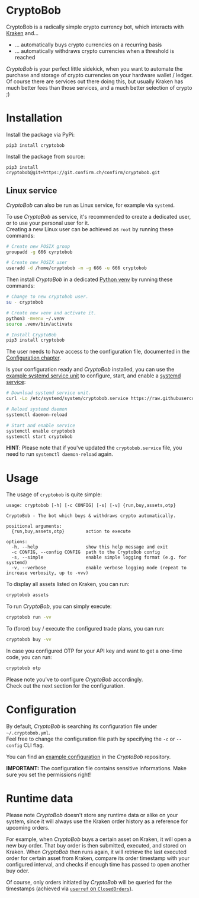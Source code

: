 CryptoBob
=========

CryptoBob is a radically simple crypto currency bot, which interacts with [Kraken](https://kraken.com) and…

- … automatically buys crypto currencies on a recurring basis
- … automatically withdraws crypto currencies when a threshold is reached

_CryptoBob_ is your perfect little sidekick, when you want to automate the purchase and storage of crypto currencies on your hardware wallet / ledger.
Of course there are services out there doing this, but usually Kraken has much better fees than those services, and a much better selection of crypto ;)

Installation
============

Install the package via PyPi:

```
pip3 install cryptobob
```

Install the package from source:

```
pip3 install cryptobob@git+https://git.confirm.ch/confirm/cryptobob.git
```

Linux service
-------------

_CryptoBob_ can also be run as Linux service, for example via `systemd`.

To use _CryptoBob_ as service, it's recommended to create a dedicated user, or to use your personal user for it.  
Creating a new Linux user can be achieved as `root` by running these commands:

```bash
# Create new POSIX group
groupadd -g 666 cyrptobob

# Create new POSIX user
useradd -d /home/cryptobob -m -g 666 -u 666 cryptobob
```

Then install _CryptoBob_ in a dedicated [Python venv](https://docs.python.org/3/library/venv.html) by running these commands:

```bash
# Change to new cryptobob user.
su - cryptobob

# Create new venv and activate it.
python3 -mvenv ~/.venv
source .venv/bin/activate

# Install CryptoBob
pip3 install cryptobob
```

The user needs to have access to the configuration file, documented in the [Configuration chapter](#Configuration).

Is your configuration ready and _CryptoBob_ installed, you can use the [example systemd service unit](example/cryptobob.service) to configure, start, and enable a [systemd service](https://wiki.debian.org/systemd/Services):

```bash
# Download systemd service unit.
curl -Lo /etc/systemd/system/cryptobob.service https://raw.githubusercontent.com/confirm/CryptoBob/master/example/cryptobob.service

# Reload systemd daemon
systemctl daemon-reload

# Start and enable service
systemctl enable cryptobob
systemctl start cryptobob
```

__HINT__: Please note that if you've updated the `cryptobob.service` file, you need to run `systemctl daemon-reload` again.

Usage
=====

The usage of ``cryptobob`` is quite simple:

```
usage: cryptobob [-h] [-c CONFIG] [-s] [-v] {run,buy,assets,otp}

CryptoBob - The bot which buys & withdraws crypto automatically.

positional arguments:
  {run,buy,assets,otp}        action to execute

options:
  -h, --help                  show this help message and exit
  -c CONFIG, --config CONFIG  path to the CryptoBob config
  -s, --simple                enable simple logging format (e.g. for systemd)
  -v, --verbose               enable verbose logging mode (repeat to increase verbosity, up to -vvv)
```

To display all assets listed on Kraken, you can run:

```bash
cryptobob assets
```

To run _CryptoBob_, you can simply execute:

```bash
cryptobob run -vv
```

To (force) buy / execute the configured trade plans, you can run:

```bash
cryptobob buy -vv
```

In case you configured OTP for your API key and want to get a one-time code, you can run:

```bash
cryptobob otp
```

Please note you've to configure _CryptoBob_ accordingly.  
Check out the next section for the configuration.

Configuration
=============

By default, _CryptoBob_ is searching its configuration file under `~/.cryptobob.yml`.  
Feel free to change the configuration file path by specifying the `-c` or `--config` CLI flag.

You can find an [example configuration](example/cryptobob.yml) in the _CryptoBob_ repository.

__IMPORTANT:__ The configuration file contains sensitive informations. Make sure you set the permissions right!

Runtime data
============

Please note _CryptoBob_ doesn't store any runtime data or alike on your system, since it will always use the Kraken order history as a reference for upcoming orders.

For example, when _CryptoBob_ buys a certain asset on Kraken, it will open a new buy order. That buy order is then submitted, executed, and stored on Kraken.
When _CryptoBob_ then runs again, it will retrieve the last executed order for certain asset from Kraken, compare its order timestamp with your configured interval, and checks if enough time has passed to open another buy oder.

Of course, only orders initiated by _CryptoBob_ will be queried for the timestamps (achieved via [`userref` on `ClosedOrders`](https://docs.kraken.com/rest/#tag/Account-Data/operation/getClosedOrders)).

